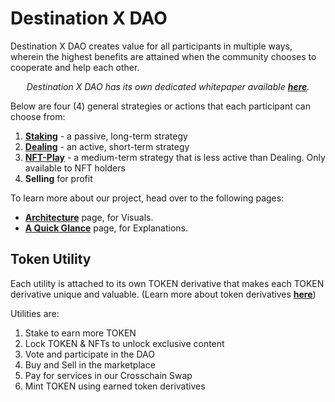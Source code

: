 # **Destination X DAO**

Destination X DAO creates value for all participants in multiple ways, wherein the highest benefits are attained when the community chooses to cooperate and help each other.

<center>

<i>Destination X DAO has its own dedicated whitepaper available <a href="https://ambitious-pond-070099200.azurestaticapps.net/" target="_blank"><b>here</b></a>.</i>

</center>

Below are four (4) general strategies or actions that each participant can choose from:

1. <b><a href="https://ambitious-pond-070099200.azurestaticapps.net/ds10x/utilities/staking/" target="_blank">Staking</a></b> - a passive, long-term strategy
2. <b><a href="https://ambitious-pond-070099200.azurestaticapps.net/ds10x/utilities/dealing/" target="_blank">Dealing</a></b> - an active, short-term strategy
3. <b><a href="https://ambitious-pond-070099200.azurestaticapps.net/ds10x/utilities/nft-only/" target="_blank">NFT-Play</a></b> - a medium-term strategy that is less active than Dealing. Only available to NFT holders
4. **Selling** for profit

To learn more about our project, head over to the following pages:

- <b><a href="https://ambitious-pond-070099200.azurestaticapps.net/ds10x/architecture/" target="_blank">Architecture</a></b> page, for Visuals.
- <b><a href="https://ambitious-pond-070099200.azurestaticapps.net/ds10x/summary/" target="_blank">A Quick Glance</a></b> page, for Explanations.

## Token Utility

Each utility is attached to its own TOKEN derivative that makes each TOKEN derivative unique and valuable. (Learn more about token derivatives <b><a href="https://ambitious-pond-070099200.azurestaticapps.net/ds10x/tokens/" target="_blank">here</a></b>)

Utilities are:

1. Stake to earn more TOKEN
2. Lock TOKEN & NFTs to unlock exclusive content
3. Vote and participate in the DAO
4. Buy and Sell in the marketplace
5. Pay for services in our Crosschain Swap
6. Mint TOKEN using earned token derivatives
